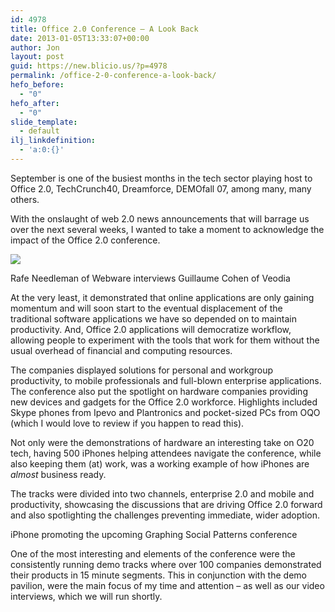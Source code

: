 ```yaml
---
id: 4978
title: Office 2.0 Conference – A Look Back
date: 2013-01-05T13:33:07+00:00
author: Jon
layout: post
guid: https://new.blicio.us/?p=4978
permalink: /office-2-0-conference-a-look-back/
hefo_before:
  - "0"
hefo_after:
  - "0"
slide_template:
  - default
ilj_linkdefinition:
  - 'a:0:{}'
---
```

September is one of the busiest months in the tech sector playing host to Office 2.0, TechCrunch40, Dreamforce, DEMOfall 07, among many, many others.

With the onslaught of web 2.0 news announcements that will barrage us over the next several weeks, I wanted to take a moment to acknowledge the impact of the Office 2.0 conference.

![](https://i.imgur.com/4jApjB3.jpg) 

Rafe Needleman of Webware interviews Guillaume Cohen of Veodia

At the very least, it demonstrated that online applications are only gaining momentum and will soon start to the eventual displacement of the traditional software applications we have so depended on to maintain productivity. And, Office 2.0 applications will democratize workflow, allowing people to experiment with the tools that work for them without the usual overhead of financial and computing resources.

The companies displayed solutions for personal and workgroup productivity, to mobile professionals and full-blown enterprise applications. The conference also put the spotlight on hardware companies providing new devices and gadgets for the Office 2.0 workforce. Highlights included Skype phones from Ipevo and Plantronics and pocket-sized PCs from OQO (which I would love to review if you happen to read this).

Not only were the demonstrations of hardware an interesting take on O20 tech, having 500 iPhones helping attendees navigate the conference, while also keeping them (at) work, was a working example of how iPhones are _almost_ business ready.

The tracks were divided into two channels, enterprise 2.0 and mobile and productivity, showcasing the discussions that are driving Office 2.0 forward and also spotlighting the challenges preventing immediate, wider adoption.

iPhone promoting the upcoming Graphing Social Patterns conference

One of the most interesting and elements of the conference were the consistently running demo tracks where over 100 companies demonstrated their products in 15 minute segments. This in conjunction with the demo pavilion, were the main focus of my time and attention – as well as our video interviews, which we will run shortly.